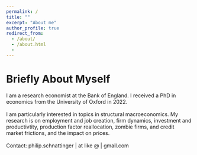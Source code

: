 ```yaml
---
permalink: /
title: ""
excerpt: "About me"
author_profile: true
redirect_from: 
  - /about/
  - /about.html
  - 
---
```

# Briefly About Myself
I am a research economist at the Bank of England. I received a PhD in economics from the University of Oxford in 2022. 
<br />
<br />
I am particularly interested in topics in structural macroeconomics. My research is on employment and job creation, firm dynamics, investment and productivtity, production factor reallocation, zombie firms, and credit market frictions, and the impact on prices. 
<br />
<br />
Contact:  philip.schnattinger | at like @ | gmail.com
<br />
<br />
<br />
<br />
<br />
<br />
<br />
<br />
<br />
<br />
<br />
<br />
<br />
<br />
<br />
<br />
<br />
<br />
<br />
<br />
<br />
<br />
<br />
<br />
<br />
<br />
<br />
<br />






















